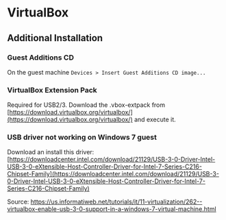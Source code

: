 # VirtualBox

## Additional Installation

### Guest Additions CD

On the guest machine ```Devices > Insert Guest Additions CD image...```

### VirtualBox Extension Pack

Required for USB2/3. Download the .vbox-extpack from [https://download.virtualbox.org/virtualbox/](https://download.virtualbox.org/virtualbox/) and execute it.

### USB driver not working on Windows 7 guest

Download an install this driver: [https://downloadcenter.intel.com/download/21129/USB-3-0-Driver-Intel-USB-3-0-eXtensible-Host-Controller-Driver-for-Intel-7-Series-C216-Chipset-Family](https://downloadcenter.intel.com/download/21129/USB-3-0-Driver-Intel-USB-3-0-eXtensible-Host-Controller-Driver-for-Intel-7-Series-C216-Chipset-Family)

Source: [https://us.informatiweb.net/tutorials/it/11-virtualization/262--virtualbox-enable-usb-3-0-support-in-a-windows-7-virtual-machine.html ](https://us.informatiweb.net/tutorials/it/11-virtualization/262--virtualbox-enable-usb-3-0-support-in-a-windows-7-virtual-machine.html )